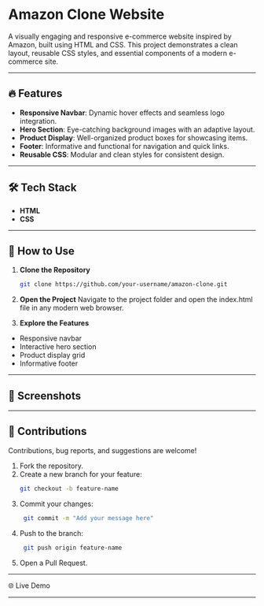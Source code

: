# Amazon Clone Website  

A visually engaging and responsive e-commerce website inspired by Amazon, built using HTML and CSS. This project demonstrates a clean layout, reusable CSS styles, and essential components of a modern e-commerce site.  

---

## 🔥 Features  
- **Responsive Navbar**: Dynamic hover effects and seamless logo integration.  
- **Hero Section**: Eye-catching background images with an adaptive layout.  
- **Product Display**: Well-organized product boxes for showcasing items.  
- **Footer**: Informative and functional for navigation and quick links.  
- **Reusable CSS**: Modular and clean styles for consistent design.  

---

## 🛠️ Tech Stack  
- **HTML**  
- **CSS**  

---

## 🚀 How to Use  
1. **Clone the Repository**  
   ```bash  
   git clone https://github.com/your-username/amazon-clone.git  

2. **Open the Project**
Navigate to the project folder and open the index.html file in any modern web browser.

3. **Explore the Features**
- Responsive navbar
- Interactive hero section
- Product display grid
- Informative footer

---

## 🎨 Screenshots



---

## 🤝 Contributions

Contributions, bug reports, and suggestions are welcome!

1. Fork the repository.
2. Create a new branch for your feature:
    ```bash 
   git checkout -b feature-name  
3. Commit your changes:
   ```bash 
    git commit -m "Add your message here"  
4. Push to the branch:
   ```bash 
    git push origin feature-name  
5. Open a Pull Request.

---

🌐 Live Demo


---
